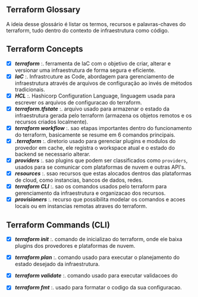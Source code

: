 ## Terraform Glossary
A ideia desse glossário é listar os termos, recursos e palavras-chaves do terraform, tudo dentro do contexto de infraestrutura como código.

## Terraform Concepts
- [x] ***terraform*** :. ferramenta de IaC com o objetivo de criar, alterar e versionar uma infraestrutura de forma segura e eficiente.
- [x] ***IaC*** :. Infrastrcuture as Code, abordagem para gerenciamento de infraestrutura através de arquivos de configuração ao invés de métodos tradicionais.
- [x] ***HCL*** :. Hashicorp Configuration Language, linguagem usada para escrever os arquivos de configuracao do terraform.
- [x] ***terraform.tfstate*** :. arquivo usado para armazenar o estado da infraestrutura gerada pelo terraform (armazena os objetos remotos e os recursos criados localmente).
- [x] ***terraform workflow*** :. sao etapas importantes dentro do funcionamento do terraform, basicamente se resume em 6 comandos principais.
- [x] ***.terraform*** :. diretorio usado para gerenciar plugins e modulos do provedor em cache, ele registra o workspace atual e o estado do backend se necessario alterar.
- [x] ***providers*** :. sao plugins que podem ser classificados como `providers`, usados para se comunicar com plataformas de nuvem e outras API's.
- [x] ***resources*** :. ssao recursos que estas alocados dentros das plataformas de cloud, como instancias, bancos de dados, redes.
- [x] ***terraform CLI*** :. sao os comandos usados pelo terraform para gerenciamento da infraestrutura e organizacao dos recursos.
- [x] ***provisioners*** :. recurso que possibilita modelar os comandos e acoes locais ou em instancias remotas atraves do terraform.

## Terraform Commands (CLI)
- [x] ***terraform init*** :. comando de inicializao do terraform, onde ele baixa plugins dos provedores e plataformas de nuvem.
- [x] ***terraform plan*** :. comando usado para executar o planejamento do estado desejado da infraestrutura.
- [x] ***terraform validate*** :. comando usado para executar validacoes do
- [x] ***terraform fmt*** :. usado para formatar o codigo da sua configuracao.

